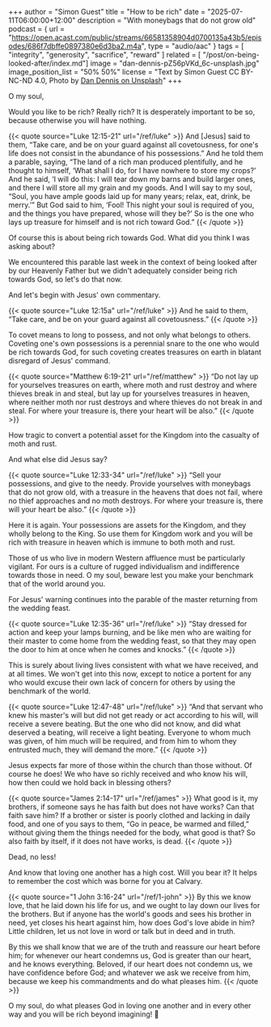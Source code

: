 +++
author = "Simon Guest"
title = "How to be rich"
date = "2025-07-11T06:00:00+12:00"
description = "With moneybags that do not grow old"
podcast = { url = "https://open.acast.com/public/streams/66581358904d0700135a43b5/episodes/686f7dbffe0897380e6d3ba2.m4a", type = "audio/aac" }
tags = [ "integrity", "generosity", "sacrifice", "reward" ]
related = [ "/post/on-being-looked-after/index.md"]
image = "dan-dennis-pZ56pVKd_6c-unsplash.jpg"
image_position_list = "50% 50%"
license = "Text by Simon Guest CC BY-NC-ND 4.0, Photo by [Dan Dennis on Unsplash](https://unsplash.com/photos/brown-round-coins-on-brown-wooden-surface-pZ56pVKd_6c)"
+++

O my soul,

Would you like to be rich? Really rich? It is desperately important to be so, because otherwise you will have nothing.

{{< quote source="Luke 12:15-21" url="/ref/luke" >}}
And [Jesus] said to them, “Take care, and be on your guard against all covetousness, for one's life does not consist in the abundance of his possessions.” And he told them a parable, saying, “The land of a rich man produced plentifully, and he thought to himself, ‘What shall I do, for I have nowhere to store my crops?’ And he said, ‘I will do this: I will tear down my barns and build larger ones, and there I will store all my grain and my goods. And I will say to my soul, “Soul, you have ample goods laid up for many years; relax, eat, drink, be merry.’” But God said to him, ‘Fool! This night your soul is required of you, and the things you have prepared, whose will they be?’ So is the one who lays up treasure for himself and is not rich toward God.”
{{< /quote >}}

Of course this is about being rich towards God. What did you think I was asking about?

We encountered this parable last week in the context of being looked after by our Heavenly Father but we didn't adequately consider being rich towards God, so let's do that now.

And let's begin with Jesus' own commentary.

{{< quote source="Luke 12:15a" url="/ref/luke" >}}
And he said to them, “Take care, and be on your guard against all covetousness.”
{{< /quote >}}

To covet means to long to possess, and not only what belongs to others. Coveting one's own possessions is a perennial snare to the one who would be rich towards God, for such coveting creates treasures on earth in blatant disregard of Jesus' command.

{{< quote source="Matthew 6:19-21" url="/ref/matthew" >}}
“Do not lay up for yourselves treasures on earth, where moth and rust destroy and where thieves break in and steal, but lay up for yourselves treasures in heaven, where neither moth nor rust destroys and where thieves do not break in and steal. For where your treasure is, there your heart will be also.”
{{< /quote >}}

How tragic to convert a potential asset for the Kingdom into the casualty of moth and rust.

And what else did Jesus say?

{{< quote source="Luke 12:33-34" url="/ref/luke" >}}
“Sell your possessions, and give to the needy. Provide yourselves with moneybags that do not grow old, with a treasure in the heavens that does not fail, where no thief approaches and no moth destroys. For where your treasure is, there will your heart be also.”
{{< /quote >}}

Here it is again. Your possessions are assets for the Kingdom, and they wholly belong to the King. So use them for Kingdom work and you will be rich with treasure in heaven which is immune to both moth and rust.

Those of us who live in modern Western affluence must be particularly vigilant. For ours is a culture of rugged individualism and indifference towards those in need. O my soul, beware lest you make your benchmark that of the world around you.

For Jesus' warning continues into the parable of the master returning from the wedding feast.

{{< quote source="Luke 12:35-36" url="/ref/luke" >}}
“Stay dressed for action and keep your lamps burning, and be like men who are waiting for their master to come home from the wedding feast, so that they may open the door to him at once when he comes and knocks.”
{{< /quote >}}

This is surely about living lives consistent with what we have received, and at all times. We won't get into this now, except to notice a portent for any who would excuse their own lack of concern for others by using the benchmark of the world.

{{< quote source="Luke 12:47-48" url="/ref/luke" >}}
“And that servant who knew his master's will but did not get ready or act according to his will, will receive a severe beating. But the one who did not know, and did what deserved a beating, will receive a light beating. Everyone to whom much was given, of him much will be required, and from him to whom they entrusted much, they will demand the more.”
{{< /quote >}}

Jesus expects far more of those within the church than those without. Of course he does! We who have so richly received and who know his will, how then could we hold back in blessing others?

{{< quote source="James 2:14-17" url="/ref/james" >}}
What good is it, my brothers, if someone says he has faith but does not have works? Can that faith save him? If a brother or sister is poorly clothed and lacking in daily food, and one of you says to them, “Go in peace, be warmed and filled,” without giving them the things needed for the body, what good is that? So also faith by itself, if it does not have works, is dead.
{{< /quote >}}

Dead, no less!

And know that loving one another has a high cost. Will you bear it? It helps to remember the cost which was borne for you at Calvary.

{{< quote source="1 John 3:16-24" url="/ref/1-john" >}}
By this we know love, that he laid down his life for us, and we ought to lay down our lives for the brothers. But if anyone has the world's goods and sees his brother in need, yet closes his heart against him, how does God's love abide in him? Little children, let us not love in word or talk but in deed and in truth.

By this we shall know that we are of the truth and reassure our heart before him; for whenever our heart condemns us, God is greater than our heart, and he knows everything. Beloved, if our heart does not condemn us, we have confidence before God; and whatever we ask we receive from him, because we keep his commandments and do what pleases him.
{{< /quote >}}

O my soul, do what pleases God in loving one another and in every other way and you will be rich beyond imagining! 🙏
